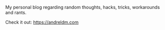 My personal blog regarding random thoughts, hacks, tricks, workarounds and rants.

Check it out: https://andreldm.com
